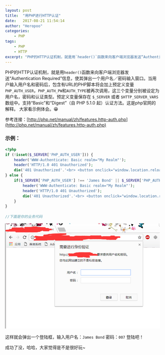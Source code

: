 ```yaml
---
layout: post
title:  "用PHP进行HTTP认证"
date:   2017-08-21 11:54:14
author: "Heropoo"
categories: 
    - PHP
tags:
    - PHP
    - HTTP
excerpt: "PHP的HTTP认证机制，就是用`header()`函数来向客户端浏览器发送“Authentication Required”信息，使其弹出一个用户名／密码输入窗口。当用户输入用户名和密码后"
---
```

PHP的HTTP认证机制，就是用`header()`函数来向客户端浏览器发送“Authentication Required”信息，使其弹出一个用户名／密码输入窗口。当用户输入用户名和密码后，包含有URL的PHP脚本将会加上预定义变量`PHP_AUTH_USER`，`PHP_AUTH_PW`和`AUTH_TYPE`被再次调用，这三个变量分别被设定为用户名，密码和认证类型。预定义变量保存在 `$_SERVER` 或者 `$HTTP_SERVER_VARS` 数组中。支持“Basic”和“Digest”（自 PHP 5.1.0 起）认证方法。这是php官网的解释。
大家看示例体会。😁

参考连接：[http://php.net/manual/zh/features.http-auth.php](http://php.net/manual/zh/features.http-auth.php)

### 示例：
```php
<?php
if (!isset($_SERVER['PHP_AUTH_USER'])) {
    header('WWW-Authenticate: Basic realm="My Realm"');
    header('HTTP/1.0 401 Unauthorized');
    die('401 Unauthorized'.'<br> <button onclick="window.location.reload();">Login Again</button>');
} else {
    if($_SERVER['PHP_AUTH_USER'] !== 'James Bond' || $_SERVER['PHP_AUTH_PW'] !== '007'){
        header('WWW-Authenticate: Basic realm="My Realm"');
        header('HTTP/1.0 401 Unauthorized');
        die('401 Unauthorized'.'<br> <button onclick="window.location.reload();">Login Again</button>');
    }
}

//下面是你的业务代码


```


![example-pic](/assets/images/20170821120459.png)



这样就会弹出一个登陆框，输入用户名：`James Bond` 密码：`007` 登陆吧！

成功了没，哈哈，大家觉得是不是很好玩~